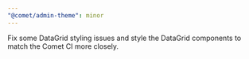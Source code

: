 ```yaml
---
"@comet/admin-theme": minor
---
```


Fix some DataGrid styling issues and style the DataGrid components to match the Comet CI more closely.
